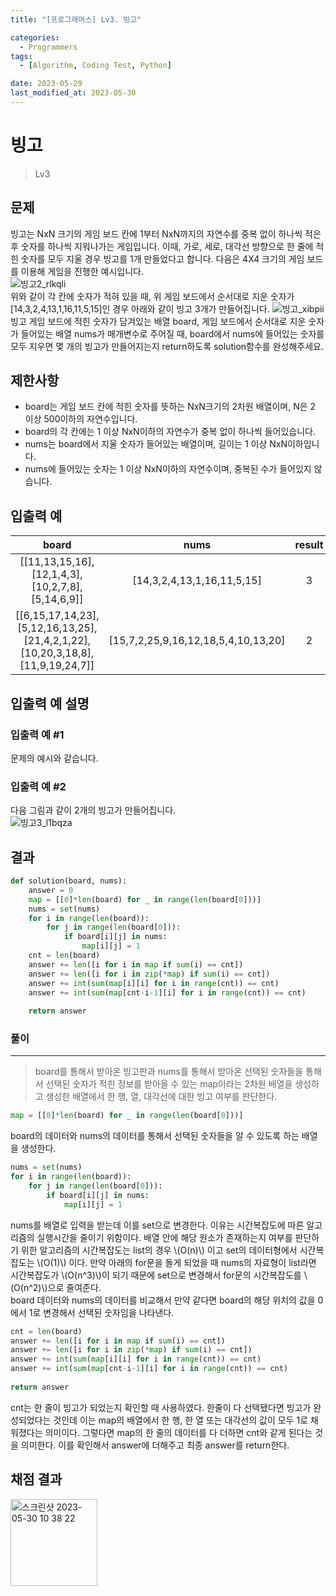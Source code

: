 ```yaml
---
title: "[프로그래머스] Lv3. 빙고"

categories:
  - Programmers
tags:
  - [Algorithm, Coding Test, Python]

date: 2023-05-29
last_modified_at: 2023-05-30
---
```

# 빙고
> Lv3

## 문제
빙고는 NxN 크기의 게임 보드 칸에 1부터 NxN까지의 자연수를 중복 없이 하나씩 적은 후 숫자를 하나씩 지워나가는 게임입니다. 이때, 가로, 세로, 대각선 방향으로 한 줄에 적힌 숫자를 모두 지울 경우 빙고를 1개 만들었다고 합니다.
다음은 4X4 크기의 게임 보드를 이용해 게임을 진행한 예시입니다.<br>
![빙고2_rlkqli](https://github.com/ihmmaru99/ihmmaru99.github.io/assets/109266664/e13b5836-b275-4bcc-83b3-f5c62c8842f3)<br>
위와 같이 각 칸에 숫자가 적혀 있을 때, 위 게임 보드에서 순서대로 지운 숫자가 [14,3,2,4,13,1,16,11,5,15]인 경우 아래와 같이 빙고 3개가 만들어집니다.
![빙고_xibpii](https://github.com/ihmmaru99/ihmmaru99.github.io/assets/109266664/e31e056b-e0e3-4cbb-9600-e13b15ca87cb)<br>
빙고 게임 보드에 적힌 숫자가 담겨있는 배열 board, 게임 보드에서 순서대로 지운 숫자가 들어있는 배열 nums가 매개변수로 주어질 때, board에서 nums에 들어있는 숫자를 모두 지우면 몇 개의 빙고가 만들어지는지 return하도록 solution함수를 완성해주세요.
## 제한사항
- board는 게임 보드 칸에 적힌 숫자를 뜻하는 NxN크기의 2차원 배열이며, N은 2 이상 500이하의 자연수입니다.
- board의 각 칸에는 1 이상 NxN이하의 자연수가 중복 없이 하나씩 들어있습니다.
- nums는 board에서 지울 숫자가 들어있는 배열이며, 길이는 1 이상 NxN이하입니다.
- nums에 들어있는 숫자는 1 이상 NxN이하의 자연수이며, 중복된 수가 들어있지 않습니다.

## 입출력 예

|board|nums|result|
|:---:|:---:|:---:|
|[[11,13,15,16],[12,1,4,3],[10,2,7,8],[5,14,6,9]]|[14,3,2,4,13,1,16,11,5,15]|3|
|[[6,15,17,14,23],[5,12,16,13,25],[21,4,2,1,22],[10,20,3,18,8],[11,9,19,24,7]]|[15,7,2,25,9,16,12,18,5,4,10,13,20]|2|

## 입출력 예 설명
### 입출력 예 #1
문제의 예시와 같습니다.

### 입출력 예 #2
다음 그림과 같이 2개의 빙고가 만들어집니다.<br>
![빙고3_l1bqza](https://github.com/ihmmaru99/ihmmaru99.github.io/assets/109266664/23910330-0879-42d6-80dd-f3f962323200)

## 결과
```python
def solution(board, nums):
    answer = 0
    map = [[0]*len(board) for _ in range(len(board[0]))]
    nums = set(nums)
    for i in range(len(board)):
        for j in range(len(board[0])):
            if board[i][j] in nums:
                map[i][j] = 1
    cnt = len(board)
    answer += len([i for i in map if sum(i) == cnt])
    answer += len([i for i in zip(*map) if sum(i) == cnt])
    answer += int(sum(map[i][i] for i in range(cnt)) == cnt)
    answer += int(sum(map[cnt-i-1][i] for i in range(cnt)) == cnt)
        
    return answer
```
### 풀이
---
>board를 통해서 받아온 빙고판과 nums를 통해서 받아온 선택된 숫자들을 통해서 선택된 숫자가 적힌 정보를 받아올 수 있는 map이라는 2차원 배열을 생성하고 생성한 배열에서 한 행, 열, 대각선에 대한 빙고 여부를 판단한다.

```python
map = [[0]*len(board) for _ in range(len(board[0]))]
```
board의 데이터와 nums의 데이터를 통해서 선택된 숫자들을 알 수 있도록 하는 배열을 생성한다.

```python
nums = set(nums)
for i in range(len(board)):
    for j in range(len(board[0])):
        if board[i][j] in nums:
            map[i][j] = 1
```
nums를 배열로 입력을 받는데 이를 set으로 변경한다. 이유는 시간복잡도에 따른 알고리즘의 실행시간을 줄이기 위함이다. 배열 안에 해당 원소가 존재하는지 여부를 판단하기 위한 알고리즘의 시간복잡도는 list의 경우 \\(O(n)\\) 이고 set의 데이터형에서 시간복잡도는 \\(O(1)\\) 이다. 만약 아래의 for문을 돌게 되었을 때 nums의 자료형이 list라면 시간복잡도가 \\(O(n^3)\\)이 되기 때문에 set으로 변경해서 for문의 시간복잡도를 \\(O(n^2)\\)으로 줄여준다.
<br>
board 데이터와 nums의 데이터를 비교해서 만약 같다면 board의 해당 위치의 값을 0에서 1로 변경해서 선택된 숫자임을 나타낸다.

```python
cnt = len(board)
answer += len([i for i in map if sum(i) == cnt])
answer += len([i for i in zip(*map) if sum(i) == cnt])
answer += int(sum(map[i][i] for i in range(cnt)) == cnt)
answer += int(sum(map[cnt-i-1][i] for i in range(cnt)) == cnt)
        
return answer
```
cnt는 한 줄이 빙고가 되었는지 확인할 때 사용하였다. 한줄이 다 선택됐다면 빙고가 완성되었다는 것인데 이는 map의 배열에서 한 행, 한 열 또는 대각선의 값이 모두 1로 채워졌다는 의미이다. 그렇다면 map의 한 줄의 데이터를 다 더하면 cnt와 같게 된다는 것을 의미한다. 이를 확인해서 answer에 더해주고 최종 answer를 return한다.

## 채점 결과
<img width="139" alt="스크린샷 2023-05-30 10 38 22" src="https://github.com/ihmmaru99/ihmmaru99.github.io/assets/109266664/4cec01eb-5ac8-48cb-ba04-7138e762429e">




